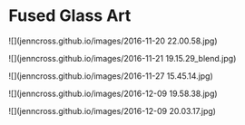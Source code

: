 # [](#header-1)Fused Glass Art

![](jenncross.github.io/images/2016-11-20 22.00.58.jpg)

![](jenncross.github.io/images/2016-11-21 19.15.29_blend.jpg)

![](jenncross.github.io/images/2016-11-27 15.45.14.jpg)

![](jenncross.github.io/images/2016-12-09 19.58.38.jpg)

![](jenncross.github.io/images/2016-12-09 20.03.17.jpg)
